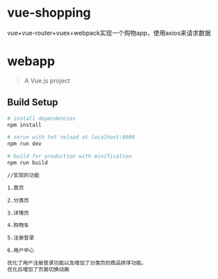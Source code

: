 # vue-shopping
vue+vue-router+vuex+webpack实现一个购物app，使用axios来请求数据
# webapp

> A Vue.js project

## Build Setup

``` bash
# install dependencies
npm install

# serve with hot reload at localhost:8080
npm run dev

# build for production with minification
npm run build

//实现的功能

1.首页

2.分类页

3.详情页

4.购物车

5.注册登录

6.用户中心

优化了用户注册登录功能以及增加了分类页的商品排序功能。
优化后增加了页面切换动画
